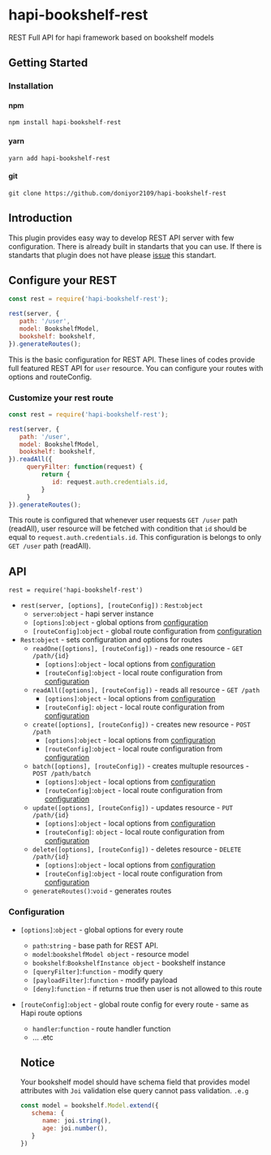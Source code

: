 # hapi-bookshelf-rest
REST Full API for hapi framework based on bookshelf models


## Getting Started


### Installation

#### npm
```javascript
npm install hapi-bookshelf-rest
```

#### yarn
```
yarn add hapi-bookshelf-rest
```

#### git
```
git clone https://github.com/doniyor2109/hapi-bookshelf-rest
```
## Introduction
This plugin provides easy way to develop REST API server with few configuration. There is already built in standarts that you can use. If there is standarts that plugin does not have please [issue](https://github.com/doniyor2109/hapi-bookshelf-rest/issues) this standart.

## Configure your REST
```javascript
const rest = require('hapi-bookshelf-rest');

rest(server, {
   path: '/user',
   model: BookshelfModel,
   bookshelf: bookshelf,
}).generateRoutes();
```

This is the basic configuration for REST API. These lines of codes provide full featured REST API for `user` resource. You can configure your routes with options and routeConfig.

### Customize your rest route

```javascript
const rest = require('hapi-bookshelf-rest');

rest(server, {
   path: '/user',
   model: BookshelfModel,
   bookshelf: bookshelf,
}).readAll({
     queryFilter: function(request) {
         return {
            id: request.auth.credentials.id,
         }
     }
}).generateRoutes();
```

This route is configured that whenever user requests `GET /user` path (readAll), user resource will be fetched with condition that `id` should be equal to `request.auth.credentials.id`.
This configuration is belongs to only `GET /user` path (readAll).


## API

`rest = require('hapi-bookshelf-rest')`

* `rest(server, [options], [routeConfig])` : `Rest`:`object`
   * `server`:`object` - hapi server instance
   * `[options]`:`object` - global options from [configuration](/#configuration)
   * `[routeConfig]`:`object` - global route configuration from [configuration](/#configuration)
* `Rest`:`object` -  sets configuration and options for routes
   * `readOne([options], [routeConfig])` - reads one resource - `GET /path/{id}` 
      * `[options]`:`object` - local options from [configuration](/#configuration)
      * `[routeConfig]`:`object` - local route configuration from [configuration](/#configuration)
   * `readAll([options], [routeConfig])` -  reads all resource - `GET /path` 
      * `[options]`:`object` - local options from [configuration](/#configuration)
      * `[routeConfig]`: `object` - local route configuration from [configuration](/#configuration)
   * `create([options], [routeConfig])` - creates new resource - `POST /path` 
      * `[options]`:`object` - local options from [configuration](/#configuration)
      * `[routeConfig]`:`object` - local route configuration from [configuration](/#configuration)
   * `batch([options], [routeConfig])` -  creates multuple resources - `POST /path/batch` 
      * `[options]`:`object` - local options from [configuration](/#configuration)
      * `[routeConfig]`:`object` - local route configuration from [configuration](/#configuration)
   * `update([options], [routeConfig])` - updates resource - `PUT /path/{id}` 
      * `[options]`:`object` - local options from [configuration](/#configuration)
      * `[routeConfig]`: `object` - local route configuration from [configuration](/#configuration)
   * `delete([options], [routeConfig])` - deletes resource - `DELETE /path/{id}` 
      * `[options]`:`object` - local options from [configuration](/#configuration)
      * `[routeConfig]`:`object` - local route configuration from [configuration](/#configuration)
   * `generateRoutes()`:`void` - generates routes

### Configuration

* `[options]`:`object` - global options for every route
   * `path`:`string` - base path for REST API.
   * `model`:`bookshelfModel object` - resource model
   * `bookshelf`:`BookshelfInstance object` - bookshelf instance
   * `[queryFilter]`:`function` - modify query
   * `[payloadFilter]`:`function` - modify payload
   * `[deny]`:`function` - if returns true then user is not allowed to this route
* `[routeConfig]`:`object` - global route config for every route - same as Hapi route options
   * `handler`:`function` - route handler function
   * ... .etc
   
   ## Notice
   Your bookshelf model should have schema field that provides model attributes with `Joi` validation else query cannot pass validation.
   `.e.g`
   ```javascript
   const model = bookshelf.Model.extend({
      schema: {
         name: joi.string(),
         age: joi.number(),
      }
   })
   ```

   
